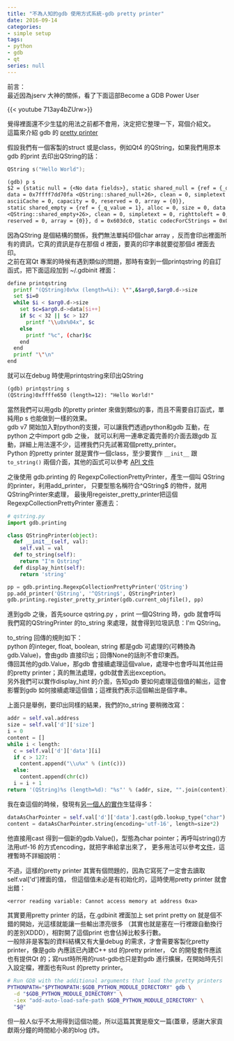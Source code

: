 ```yaml
---
title: "不為人知的gdb 使用方式系統-gdb pretty printer"
date: 2016-09-14
categories:
- simple setup
tags:
- python
- gdb
- qt
series: null
---
```


前言：  
最近因為jserv 大神的關係，看了下面這部Become a GDB Power User  

{{< youtube 713ay4bZUrw>}}

覺得裡面還不少生猛的用法之前都不會用，決定把它整理一下，寫個介紹文。  
這篇來介紹 gdb 的 [pretty printer](https://sourceware.org/gdb/onlinedocs/gdb/Pretty-Printing.html#Pretty-Printing)  
<!--more-->

假設我們有一個客製的struct 或是class，例如Qt4 的QString，如果我們用原本gdb 的print 去印出QString的話：  
```cpp
QString s("Hello World");  
```
```txt
(gdb) p s
$2 = {static null = {<No data fields>}, static shared_null = {ref = {_q_value = 2}, alloc = 0, size = 0, 
data = 0x7ffff7dd70fa <QString::shared_null+26>, clean = 0, simpletext = 0, righttoleft = 0, 
asciiCache = 0, capacity = 0, reserved = 0, array = {0}}, 
static shared_empty = {ref = {_q_value = 1}, alloc = 0, size = 0, data = 0x7ffff7dd70da 
<QString::shared_empty+26>, clean = 0, simpletext = 0, righttoleft = 0, asciiCache = 0, capacity = 0, 
reserved = 0, array = {0}}, d = 0x603dc0, static codecForCStrings = 0x0}
```
因為QString 是個結構的關係，我們無法單純印個char array ，反而會印出裡面所有的資訊，它真的資訊是存在那個 d 裡面，要真的印字串就要從那個d 裡面去印。  
之前在寫Qt 專案的時候有遇到類似的問題，那時有查到一個printqstring 的自訂函式，把下面這段加到 ~/.gdbinit 裡面：  
```bash
define printqstring
  printf "(QString)0x%x (length=%i): \"",&$arg0,$arg0.d->size
  set $i=0
  while $i < $arg0.d->size
    set $c=$arg0.d->data[$i++]
    if $c < 32 || $c > 127 
      printf "\\u0x%04x", $c
    else
      printf "%c", (char)$c
    end 
  end
  printf "\"\n"
end
```
就可以在debug 時使用printqstring來印出QString  
```txt
(gdb) printqstring s  
(QString)0xffffe650 (length=12): "Hello World!"   
```

當然我們可以用gdb 的pretty printer 來做到類似的事，而且不需要自訂函式，單純用p s 也能做到一樣的效果。  
gdb v7 開始加入對python的支援，可以讓我們透過python和gdb 互動，在python 之中import gdb 之後，
就可以利用一連串定義完善的介面去跟gdb 互動，詳細上用法還不少，這裡我們只先試著寫個pretty\_printer。  
Python 的pretty printer 就是實作一個class，至少要實作 `__init__` 跟 `to_string()` 兩個介面，其他的函式可以參考 
[API  文件](https://sourceware.org/gdb/onlinedocs/gdb/Pretty-Printing-API.html#Pretty-Printing-API)  

之後使用 gdb.printing 的 RegexpCollectionPrettyPrinter，產生一個叫 QString 的printer，利用add\_printer，
只要型態名稱符合^QString$ 的物件，就用QStringPrinter來處理，
最後用regeister\_pretty\_printer把這個RegexpCollectionPrettyPrinter 塞進去：  
```python
# qstring.py
import gdb.printing

class QStringPrinter(object):
  def __init__(self, val):
    self.val = val
  def to_string(self):
    return "I'm Qstring"
  def display_hint(self):
    return 'string'

pp = gdb.printing.RegexpCollectionPrettyPrinter('QString')
pp.add_printer('QString', '^QString$', QStringPrinter)
gdb.printing.register_pretty_printer(gdb.current_objfile(), pp)
```
進到gdb 之後，首先source qstring.py ，print 一個QString 時，gdb 就會呼叫我們寫的QStringPrinter 的to\_string 來處理，就會得到垃圾訊息：I'm QString。  

to\_string 回傳的規則如下：  
python 的integer, float, boolean, string 都是gdb 可處理的(可轉換為gdb.Value)，會由gdb 直接印出；回傳None的話則不會印東西。  
傳回其他的gdb.Value，那gdb 會接續處理這個value，處理中也會呼叫其他註冊的pretty printer；真的無法處理，gdb就會丟出exception。  
另外我們可以實作display\_hint 的介面，告知gdb 要如何處理這個值的輸出，這會影響到gdb 如何接續處理這個值；這裡我們表示這個輸出是個字串。  

上面只是舉例，要印出同樣的結果，我們的to\_string 要稍微改寫：  
```python
addr = self.val.address
size = self.val['d']['size']
i = 0 
content = []
while i < length:
  c = self.val['d']['data'][i]
  if c > 127:
    content.append("\\u%x" % (int(c)))
  else:
    content.append(chr(c))
  i = i + 1 
return '(QString)%s (length=%d): "%s"' % (addr, size, "".join(content))
```

我在查這個的時候，發現有[另一個人的實作](http://nikosams.blogspot.tw/2009/10/gdb-qt-pretty-printers.html)生猛得多：  
```python
dataAsCharPointer = self.val['d']['data'].cast(gdb.lookup_type("char").pointer())
content = dataAsCharPointer.string(encoding='utf-16', length=size*2)
```

他直接用cast 得到一個新的gdb.Value()，型態為char pointer；再呼叫string()方法用utf-16 的方式encoding，就把字串給拿出來了，
更多用法可以參考[文件](https://sourceware.org/gdb/onlinedocs/gdb/Values-From-Inferior.html)，這裡暫時不詳細說明：  

不過，這樣的pretty printer 其實有個問題的，因為它寫死了一定會去讀取self.val['d']裡面的值，
但這個值未必是有初始化的，這時使用pretty printer 就會出錯：  
```txt
<error reading variable: Cannot access memory at address 0xa>   
```

其實要用pretty printer 的話，在.gdbinit 裡面加上 set print pretty on 就是個不錯的開始，光這樣就能讓一些輸出漂亮很多
（其實也就是塞在一行裡跟自動換行的差別XDDD），相對開了這個print 也會佔掉比較多行數。  
一般除非是客製的資料結構又有大量debug 的需求，才會需要客製化pretty printer，像是gdb 內應該已內建C++ std 的pretty printer，
Qt 的開發套件應該也有提供Qt 的；寫rust時所用的rust-gdb也只是對gdb 進行擴展，在開始時先引入設定檔，裡面也有Rust 的pretty printer。  
```bash
# Run GDB with the additional arguments that load the pretty printers
PYTHONPATH="$PYTHONPATH:$GDB_PYTHON_MODULE_DIRECTORY" gdb \
  -d "$GDB_PYTHON_MODULE_DIRECTORY" \
  -iex "add-auto-load-safe-path $GDB_PYTHON_MODULE_DIRECTORY" \
  "$@"
```
但一般人似乎不太用得到這個功能，所以這篇其實是廢文一篇(蓋章，感謝大家貢獻兩分鐘的時間給小弟的blog (炸。  